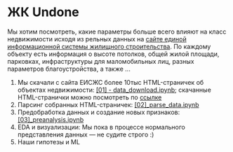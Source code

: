 # ЖК Undone
Мы хотим посмотреть, какие параметры больше всего влияют на класс недвижимости исходя из рельных данных на [сайте единой информационной системы жилищного строительства](https://xn--80az8a.xn--d1aqf.xn--p1ai/). По каждому объекту есть информация о высоте потолков, общей жилой площади, парковках, инфраструктуры для маломобильных лиц, разных параметров благоустройства, а также ... 

1. Мы скачали с сайта ЕИСЖС более 10тыс HTML-страничек об объектах недвижимости: [[01] - data_download.ipynb](https://github.com/KseniyaMaslakova/Undone/blob/8c8e0b6237742662c60f75735d84bc19e8031ae3/%5B01%5D%20-%20data_download.ipynb); скачанные HTML-странички можно посмотреть по [ссылке](https://drive.google.com/uc?id=1KaiWg6ulE-u0NU8IQelMKl1iCShJO9rZ)
2. Парсинг собранных HTML-страничек: [[02]_parse_data.ipynb](https://github.com/KseniyaMaslakova/Undone/blob/60ed5e178face1ad05273af0f00b0f9c010e58a5/%5B02%5D_parse_data.ipynb)
3. Предобработка данных и создание новых признаков: [[03]_preanalysis.ipynb]()
4. EDA и визуализации: Мы пока в процессе нормального представления данных — не судите строго :)
5. Наши гипотезы и ML


